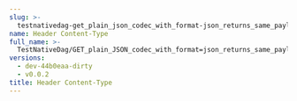 ```yaml
---
slug: >-
  testnativedag-get_plain_json_codec_with_format-json_returns_same_payload_as_format-dag-json_but_with_plain_content-type-header_content-type
name: Header Content-Type
full_name: >-
  TestNativeDag/GET_plain_JSON_codec_with_format=json_returns_same_payload_as_format=dag-json_but_with_plain_Content-Type/Header_Content-Type
versions:
  - dev-44b0eaa-dirty
  - v0.0.2
title: Header Content-Type
---
```


